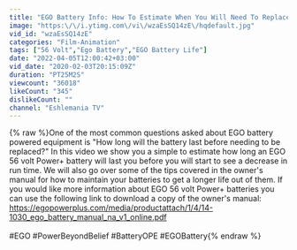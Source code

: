 ```yaml
---
title: "EGO Battery Info: How To Estimate When You Will Need To Replace The Battery & More!"
image: "https:\/\/i.ytimg.com\/vi\/wzaEsSQ14zE\/hqdefault.jpg"
vid_id: "wzaEsSQ14zE"
categories: "Film-Animation"
tags: ["56 Volt","Ego Battery","EGO Battery Life"]
date: "2022-04-05T12:00:42+03:00"
vid_date: "2020-02-03T20:15:09Z"
duration: "PT25M2S"
viewcount: "36018"
likeCount: "345"
dislikeCount: ""
channel: "Eshlemania TV"
---
```

{% raw %}One of the most common questions asked about EGO battery powered equipment is &quot;How long will the battery last before needing to be replaced?&quot; In this video we show you a simple to estimate how long an EGO 56 volt Power+ battery will last you before you will start to see a decrease in run time. We will also go over some of the tips covered in the owner's manual for how to maintain your batteries to get a longer life out of them. If you would like more information about EGO 56 volt Power+ batteries you can use the following link to download a copy of the owner's manual: <a rel="nofollow" target="blank" href="https://egopowerplus.com/media/productattach/1/4/14-1030_ego_battery_manual_na_v1_online.pdf">https://egopowerplus.com/media/productattach/1/4/14-1030_ego_battery_manual_na_v1_online.pdf</a><br /><br />#EGO #PowerBeyondBelief #BatteryOPE #EGOBattery{% endraw %}
